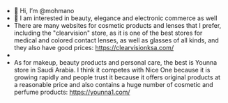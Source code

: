 - 👋 Hi, I’m @mohmano
- 👀 I am interested in beauty, elegance and electronic commerce as well
- There are many websites for cosmetic products and lenses that I prefer, including the "clearvision" store, as it is one of the best stores for medical and colored contact lenses, as well as glasses of all kinds, and they also have good prices: https://clearvisionksa.com/ 
- 
- As for makeup, beauty products and personal care, the best is Younna store in Saudi Arabia. I think it competes with Nice One because it is growing rapidly and people trust it because it offers original products at a reasonable price and also contains a huge number of cosmetic and perfume products: https://younna1.com/
